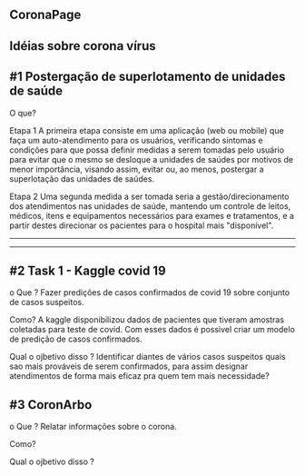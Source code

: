 
CoronaPage
---

Idéias sobre corona vírus
---

#1 Postergação de superlotamento de unidades de saúde
---

O que?

Etapa 1
A primeira etapa consiste em uma aplicação (web ou mobile) que faça um auto-atendimento para os usuários, verificando sintomas e condições para que possa definir medidas a serem tomadas pelo usuário para evitar que o mesmo se desloque a unidades de saúdes por motivos de menor importância, visando assim, evitar ou, ao menos, postergar a superlotação das unidades de saúdes.

Etapa 2
Uma segunda medida a ser tomada seria a gestão/direcionamento dos atendimentos nas unidades de saúde, mantendo um controle de leitos, médicos, itens e equipamentos necessários para exames e tratamentos, e a partir destes direcionar os pacientes para o hospital mais "disponível".


---
---

#2 Task 1 - Kaggle covid 19
---

o Que ? 
Fazer predições de casos confirmados de covid 19 sobre conjunto de casos suspeitos.

Como?
A kaggle disponibilizou dados de pacientes que tiveram amostras coletadas para teste de covid.
Com esses dados é possivel criar um modelo de predição de casos confirmados.

Qual o ojbetivo disso ? 
Identificar diantes de vários casos suspeitos quais sao mais prováveis de serem confirmados, para assim designar atendimentos de forma mais eficaz pra quem tem mais necessidade?

#3 CoronArbo
---

o Que ? 
Relatar informações sobre o corona.

Como?

Qual o ojbetivo disso ? 


